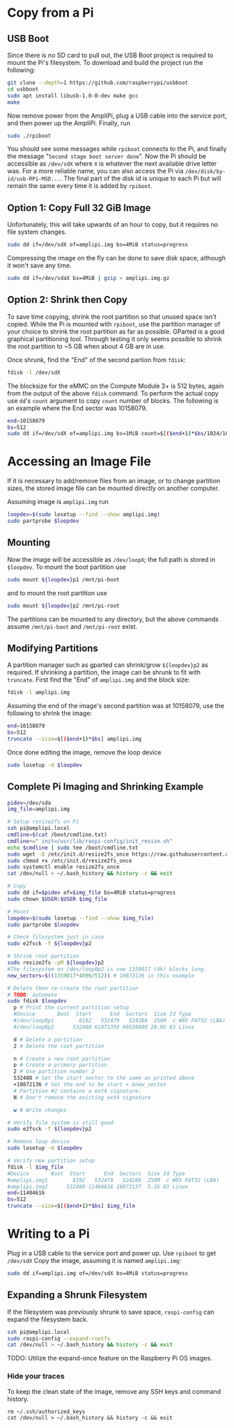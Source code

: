 # Copy from a Pi

## USB Boot
Since there is no SD card to pull out,
the USB Boot project is required to mount the Pi's filesystem.
To download and build the project run the following:
```sh
git clone --depth=1 https://github.com/raspberrypi/usbboot
cd usbboot
sudo apt install libusb-1.0-0-dev make gcc
make
```

Now remove power from the AmpliPi, plug a USB cable into the service port,
and then power up the AmpliPi. Finally, run
```sh
sudo ./rpiboot
```

You should see some messages while `rpiboot` connects to the Pi,
and finally the message "`Second stage boot server done`".
Now the Pi should be accessible as `/dev/sdX` where `X` is whatever
the next available drive letter was.
For a more reliable name, you can also access the Pi via
`/dev/disk/by-id/usb-RPi-MSD...`.
The final part of the disk id is unique to each Pi but will remain the same
every time it is added by `rpiboot`.

## Option 1: Copy Full 32 GiB Image
Unfortunately, this will take upwards of an hour to copy,
but it requires no file system changes.
```sh
sudo dd if=/dev/sdX of=amplipi.img bs=4MiB status=progress
```

Compressing the image on the fly can be done to save disk space,
although it won't save any time.
```sh
sudo dd if=/dev/sdaX bs=4MiB | gzip > amplipi.img.gz
```

## Option 2: Shrink then Copy
To save time copying, shrink the root partition so that unused space isn't copied.
While the Pi is mounted with `rpiboot`, use the partition manager of your choice to shrink the root partition as far as possible.
GParted is a good graphical partitioning tool.
Through testing it only seems possible to shrink the root partition to ~5 GB
when about 4 GB are in use.

Once shrunk, find the "End" of the second partion from `fdisk`:
```sh
fdisk -l /dev/sdX
```

The blocksize for the eMMC on the Compute Module 3+ is 512 bytes,
again from the output of the above `fdisk` command.
To perform the actual copy use `dd`'s `count` argument to copy `count`
number of blocks.
The following is an example where the End sector was 10158079.

```sh
end=10158079
bs=512
sudo dd if=/dev/sdX of=amplipi.img bs=1MiB count=$[($end+1)*$bs/1024/1024] status=progress
```

# Accessing an Image File
If it is necessary to add/remove files from an image, or to change partition
sizes, the stored image file can be mounted directly on another computer.

Assuming image is `amplipi.img` run
```sh
loopdev=$(sudo losetup --find --show amplipi.img)
sudo partprobe $loopdev
```

## Mounting
Now the image will be accessible as `/dev/loopX`; the full path is stored in `$loopdev`.
To mount the boot partition use
```sh
sudo mount ${loopdev}p1 /mnt/pi-boot
```
and to mount the root partition use
```sh
sudo mount ${loopdev}p2 /mnt/pi-root
```
The partitions can be mounted to any directory, but the above commands assume
`/mnt/pi-boot` and `/mnt/pi-root` exist.

## Modifying Partitions
A partition manager such as gparted can shrink/grow `${loopdev}p2` as required.
If shrinking a partition, the image can be shrunk to fit with `truncate`.
First find the "End" of `amplipi.img` and the block size:
```sh
fdisk -l amplipi.img
```

Assuming the end of the image's second partition was at 10158079,
use the following to shrink the image:
```sh
end=10158079
bs=512
truncate --size=$[($end+1)*$bs] amplipi.img
```

Once done editing the image, remove the loop device
```sh
sudo losetup -d $loopdev
```

## Complete Pi Imaging and Shrinking Example
```bash
pidev=/dev/sda
img_file=amplipi.img

# Setup resize2fs on Pi
ssh pi@amplipi.local
cmdline=$(cat /boot/cmdline.txt)
cmdline+=" init=/usr/lib/raspi-config/init_resize.sh"
echo $cmdline | sudo tee /boot/cmdline.txt
sudo wget -O /etc/init.d/resize2fs_once https://raw.githubusercontent.com/RPi-Distro/pi-gen/master/stage2/01-sys-tweaks/files/resize2fs_once
sudo chmod +x /etc/init.d/resize2fs_once
sudo systemctl enable resize2fs_once
cat /dev/null > ~/.bash_history && history -c && exit

# Copy
sudo dd if=$pidev of=$img_file bs=4MiB status=progress
sudo chown $USER:$USER $img_file

# Mount
loopdev=$(sudo losetup --find --show $img_file)
sudo partprobe $loopdev

# Check filesystem just in case
sudo e2fsck -f ${loopdev}p2

# Shrink root partition
sudo resize2fs -pM ${loopdev}p2
#The filesystem on /dev/loop0p2 is now 1359017 (4k) blocks long.
new_sectors=$((1359017*4096/512)) # 10872136 in this example

# Delete then re-create the root partition
# TODO: automate
sudo fdisk $loopdev
  p # Print the current partition setup
  #Device       Boot  Start      End  Sectors  Size Id Type
  #/dev/loop0p1        8192   532479   524288  256M  c W95 FAT32 (LBA)
  #/dev/loop0p2      532480 61071359 60538880 28.9G 83 Linux

  d # Delete a partition
  2 # Delete the root partition

  n # Create a new root partition
  p # Create a primary partition
  2 # Use partition number 2
  532480 # Set the start sector to the same as printed above
  +10872136 # Set the end to be start + $new_sectos
  # Partition #2 contains a ext4 signature.
  N # Don't remove the existing ext4 signature

  w # Write changes

# Verify file system is still good
sudo e2fsck -f ${loopdev}p2

# Remove loop device
sudo losetup -d $loopdev

# Verify new partition setup
fdisk -l $img_file
#Device       Boot  Start      End  Sectors  Size Id Type
#amplipi.img1        8192   532479   524288  256M  c W95 FAT32 (LBA)
#amplipi.img2      532480 11404616 10872137  5.2G 83 Linux
end=11404616
bs=512
truncate --size=$[($end+1)*$bs] $img_file
```

# Writing to a Pi
Plug in a USB cable to the service port and power up.
Use `rpiboot` to get `/dev/sdX`
Copy the image, assuming it is named `amplipi.img`:
```sh
sudo dd if=amplipi.img of=/dev/sdX bs=4MiB status=progress
```

## Expanding a Shrunk Filesystem
If the filesystem was previously shrunk to save space,
`raspi-config` can expand the filesystem back.
```sh
ssh pi@amplipi.local
sudo raspi-config --expand-rootfs
cat /dev/null > ~/.bash_history && history -c && exit
```
TODO: Utilize the expand-once feature on the Raspberry Pi OS images.

### Hide your traces
To keep the clean state of the image, remove any SSH keys
and command history.
```
rm ~/.ssh/authorized_keys
cat /dev/null > ~/.bash_history && history -c && exit
```
